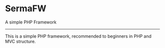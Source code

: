 # SermaFW
A simple PHP Framework

--------------------------------------------------------------------------------

This is a simple PHP framework, recommended to beginners in PHP and MVC structure.